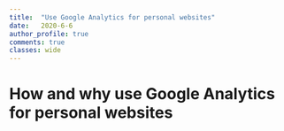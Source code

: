```yaml
---
title:  "Use Google Analytics for personal websites"
date:   2020-6-6
author_profile: true
comments: true
classes: wide
---
```


# How and why use Google Analytics for personal websites





